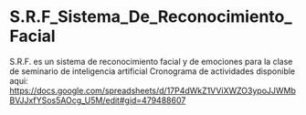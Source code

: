 # S.R.F_Sistema_De_Reconocimiento_Facial
 S.R.F. es un sistema de reconocimiento facial y de emociones para la clase de seminario de inteligencia artificial  Cronograma de actividades disponible aqui: https://docs.google.com/spreadsheets/d/17P4dWkZ1VViXWZO3ypoJJWMbBVJJxfYSos5AOcg_U5M/edit#gid=479488607
